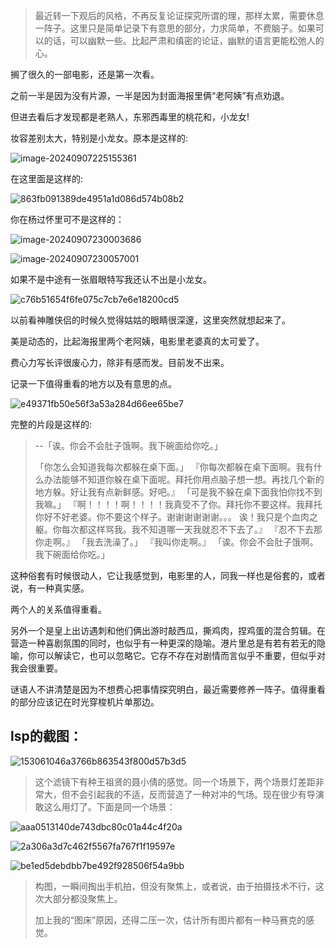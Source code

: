 > 最近转一下观后的风格，不再反复论证探究所谓的理，那样太累，需要休息一阵子。这里只是简单记录下有意思的部分，力求简单，不费脑子。如果可以的话，可以幽默一些。比起严肃和缜密的论证，幽默的语言更能松弛人的心。

搁了很久的一部电影，还是第一次看。

之前一半是因为没有片源，一半是因为封面海报里俩“老阿姨”有点劝退。

但进去看后才发现都是老熟人，东邪西毒里的桃花和，小龙女!

妆容差别太大，特别是小龙女。原本是这样的:

![image-20240907225155361](https://fastly.jsdelivr.net/gh/MrXnneHang/blog_img/BlogHosting/img/24/09/202409072253935.png)

在这里面是这样的:

![863fb091389de4951a1d086d574b08b2](https://fastly.jsdelivr.net/gh/MrXnneHang/blog_img/BlogHosting/img/24/09/202409072254982.jpg)

你在杨过怀里可不是这样的：

![image-20240907230003686](https://fastly.jsdelivr.net/gh/MrXnneHang/blog_img/BlogHosting/img/24/09/202409072300006.png)



![image-20240907230057001](https://fastly.jsdelivr.net/gh/MrXnneHang/blog_img/BlogHosting/img/24/09/202409072300677.png)

如果不是中途有一张眉眼特写我还认不出是小龙女。

![c76b51654f6fe075c7cb7e6e18200cd5](https://fastly.jsdelivr.net/gh/MrXnneHang/blog_img/BlogHosting/img/24/09/202409072302785.jpg)

以前看神雕侠侣的时候久觉得姑姑的眼睛很深邃，这里突然就想起来了。

美是动态的，比起海报里两个老阿姨，电影里老婆真的太可爱了。

费心力写长评很废心力，除非有感而发。目前发不出来。

记录一下值得重看的地方以及有意思的点。

![e49371fb50e56f3a53a284d66ee65be7](https://fastly.jsdelivr.net/gh/MrXnneHang/blog_img/BlogHosting/img/24/09/202409072307268.jpg)

完整的片段是这样的:

>--「诶。你会不会肚子饿啊。我下碗面给你吃。」
>
>「你怎么会知道我每次都躲在桌下面。」
>『你每次都躲在桌下面啊。我有什么办法能够不知道你躲在桌下面呢。拜托你用点脑子想一想。再找几个新的地方躲。好让我有点新鲜感。好吧。』
>「可是我不躲在桌下面我怕你找不到我嘛。」
>『啊！！！！啊！！！！我真受不了你。拜托你不要这样。我拜托你好不好老婆。你不要这个样子。谢谢谢谢谢谢。。。
>诶！我只是个血肉之躯。你每次都这样骂我。我不知道哪一天我就忍不下去了。』
>『忍不下去那你走啊。』
>「我去洗澡了。」
>『我叫你走啊。』
>「诶。你会不会肚子饿啊。我下碗面给你吃。」

这种俗套有时候很动人，它让我感觉到，电影里的人，同我一样也是俗套的，或者说，有一种真实感。

两个人的关系值得重看。



另外一个是皇上出访遇刺和他们俩出游时敲西瓜，撕鸡肉，捏鸡蛋的混合剪辑。在营造一种喜剧氛围的同时，也似乎有一种更深的隐喻。港片里总是有若有若无的隐喻，你可以解读它，也可以忽略它。它存不存在对剧情而言似乎不重要，但似乎对我会很重要。

谜语人不讲清楚是因为不想费心把事情探究明白，最近需要修养一阵子。值得重看的部分应该记在时光穿梭机片单那边。



## lsp的截图：

![153061046a3766b863543f800d57b3d5](https://fastly.jsdelivr.net/gh/MrXnneHang/blog_img/BlogHosting/img/24/09/202409072318942.jpg)

> 这个滤镜下有种王祖贤的聂小倩的感觉。同一个场景下，两个场景灯差距非常大，但不会引起我的不适，反而营造了一种对冲的气场。现在很少有导演敢这么用灯了。下面是同一个场景：

![aaa0513140de743dbc80c01a44c4f20a](https://fastly.jsdelivr.net/gh/MrXnneHang/blog_img/BlogHosting/img/24/09/202409072319205.jpg)



![2a306a3d7c462f5567fa767f1f19597e](https://fastly.jsdelivr.net/gh/MrXnneHang/blog_img/BlogHosting/img/24/09/202409072320437.jpg)



![be1ed5debdbb7be492f928506f54a9bb](https://fastly.jsdelivr.net/gh/MrXnneHang/blog_img/BlogHosting/img/24/09/202409072320509.jpg)

> 构图，一瞬间掏出手机拍，但没有聚焦上，或者说，由于拍摄技术不行，这次大部分都没聚焦上。
>
> 加上我的“图床”原因，还得二压一次，估计所有图片都有一种马赛克的感觉。
